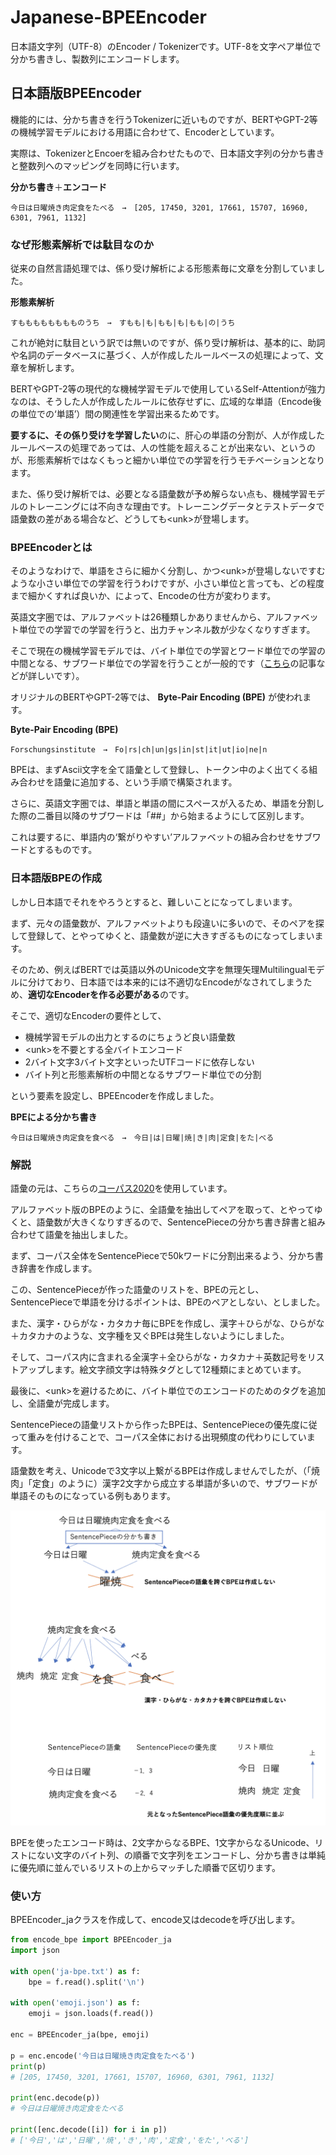 # Japanese-BPEEncoder



日本語文字列（UTF-8）のEncoder / Tokenizerです。UTF-8を文字ペア単位で分かち書きし、製数列にエンコードします。



## 日本語版BPEEncoder



機能的には、分かち書きを行うTokenizerに近いものですが、BERTやGPT-2等の機械学習モデルにおける用語に合わせて、Encoderとしています。

実際は、TokenizerとEncoerを組み合わせたもので、日本語文字列の分かち書きと整数列へのマッピングを同時に行います。



**分かち書き**＋**エンコード**

```
今日は日曜焼き肉定食をたべる　→　[205, 17450, 3201, 17661, 15707, 16960, 6301, 7961, 1132]
```



### なぜ形態素解析では駄目なのか



従来の自然言語処理では、係り受け解析による形態素毎に文章を分割していました。



**形態素解析**

```
すもももももももものうち　→　すもも|も|もも|も|もも|の|うち
```



これが絶対に駄目という訳では無いのですが、係り受け解析は、基本的に、助詞や名詞のデータベースに基づく、人が作成したルールベースの処理によって、文章を解析します。

BERTやGPT-2等の現代的な機械学習モデルで使用しているSelf-Attentionが強力なのは、そうした人が作成したルールに依存せずに、広域的な単語（Encode後の単位での‘単語’）間の関連性を学習出来るためです。

**要するに、その係り受けを学習したい**のに、肝心の単語の分割が、人が作成したルールベースの処理であっては、人の性能を超えることが出来ない、というのが、形態素解析ではなくもっと細かい単位での学習を行うモチベーションとなります。

また、係り受け解析では、必要となる語彙数が予め解らない点も、機械学習モデルのトレーニングには不向きな理由です。トレーニングデータとテストデータで語彙数の差がある場合など、どうしても&lt;unk&gt;が登場します。



### BPEEncoderとは



そのようなわけで、単語をさらに細かく分割し、かつ&lt;unk&gt;が登場しないですむような小さい単位での学習を行うわけですが、小さい単位と言っても、どの程度まで細かくすれば良いか、によって、Encodeの仕方が変わります。

英語文字圏では、アルファベットは26種類しかありませんから、アルファベット単位での学習での学習を行うと、出力チャンネル数が少なくなりすぎます。

そこで現在の機械学習モデルでは、バイト単位での学習とワード単位での学習の中間となる、サブワード単位での学習を行うことが一般的です（[こちら](https://ai-scholar.tech/articles/others/roberta-ai-230)の記事などが詳しいです）。

オリジナルのBERTやGPT-2等では、 **Byte-Pair Encoding (BPE)** が使われます。



**Byte-Pair Encoding (BPE)**

```
Forschungsinstitute　→　Fo|rs|ch|un|gs|in|st|it|ut|io|ne|n
```



BPEは、まずAscii文字を全て語彙として登録し、トークン中のよく出てくる組み合わせを語彙に追加する、という手順で構築されます。

さらに、英語文字圏では、単語と単語の間にスペースが入るため、単語を分割した際の二番目以降のサブワードは「##」から始まるようにして区別します。

これは要するに、単語内の‘繋がりやすい’アルファベットの組み合わせをサブワードとするものです。



### 日本語版BPEの作成



しかし日本語でそれをやろうとすると、難しいことになってしまいます。

まず、元々の語彙数が、アルファベットよりも段違いに多いので、そのペアを探して登録して、とやってゆくと、語彙数が逆に大きすぎるものになってしまいます。

そのため、例えばBERTでは英語以外のUnicode文字を無理矢理Multilingualモデルに分けており、日本語では本来的には不適切なEncodeがなされてしまうため、**適切なEncoderを作る必要がある**のです。

そこで、適切なEncoderの要件として、



- 機械学習モデルの出力とするのにちょうど良い語彙数
- &lt;unk&gt;を不要とする全バイトエンコード
- 2バイト文字3バイト文字といったUTFコードに依存しない
- バイト列と形態素解析の中間となるサブワード単位での分割



という要素を設定し、BPEEncoderを作成しました。



**BPEによる分かち書き**

```
今日は日曜焼き肉定食を食べる　→　今日|は|日曜|焼|き|肉|定食|をた|べる
```



### 解説



語彙の元は、こちらの[コーパス2020](https://github.com/tanreinama/gpt2-japanese/blob/master/report/corpus.md)を使用しています。

アルファベット版のBPEのように、全語彙を抽出してペアを取って、とやってゆくと、語彙数が大きくなりすぎるので、SentencePieceの分かち書き辞書と組み合わせて語彙を抽出しました。

まず、コーパス全体をSentencePieceで50kワードに分割出来るよう、分かち書き辞書を作成します。

この、SentencePieceが作った語彙のリストを、BPEの元とし、SentencePieceで単語を分けるポイントは、BPEのペアとしない、としました。

また、漢字・ひらがな・カタカナ毎にBPEを作成し、漢字＋ひらがな、ひらがな＋カタカナのような、文字種を又ぐBPEは発生しないようにしました。

そして、コーパス内に含まれる全漢字＋全ひらがな・カタカナ＋英数記号をリストアップします。絵文字顔文字は特殊タグとして12種類にまとめています。

最後に、&lt;unk&gt;を避けるために、バイト単位でのエンコードのためのタグを追加し、全語彙が完成します。

SentencePieceの語彙リストから作ったBPEは、SentencePieceの優先度に従って重みを付けることで、コーパス全体における出現頻度の代わりにしています。

語彙数を考え、Unicodeで3文字以上繋がるBPEは作成しませんでしたが、（「焼肉」「定食」のように）漢字2文字から成立する単語が多いので、サブワードが単語そのものになっている例もあります。



![bpeja](bpeja.png)



BPEを使ったエンコード時は、2文字からなるBPE、1文字からなるUnicode、リストにない文字のバイト列、の順番で文字列をエンコードし、分かち書きは単純に優先順に並んでいるリストの上からマッチした順番で区切ります。



### 使い方



BPEEncoder_jaクラスを作成して、encode又はdecodeを呼び出します。



```python
from encode_bpe import BPEEncoder_ja
import json

with open('ja-bpe.txt') as f:
    bpe = f.read().split('\n')

with open('emoji.json') as f:
    emoji = json.loads(f.read())

enc = BPEEncoder_ja(bpe, emoji)

p = enc.encode('今日は日曜焼き肉定食をたべる')
print(p)
# [205, 17450, 3201, 17661, 15707, 16960, 6301, 7961, 1132]

print(enc.decode(p))
# 今日は日曜焼き肉定食をたべる

print([enc.decode([i]) for i in p])
# ['今日','は','日曜','焼','き','肉','定食','をた','べる']
```

